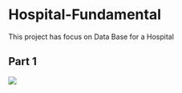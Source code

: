 # Hospital-Fundamental
This project has focus on Data Base for a Hospital
## Part 1
<img src="https://i.postimg.cc/dthNxgjj/Diagrama-Hospital.png"/>
